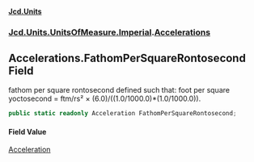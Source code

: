 #### [Jcd.Units](index 'index')
### [Jcd.Units.UnitsOfMeasure.Imperial](Jcd.Units.UnitsOfMeasure.Imperial 'Jcd.Units.UnitsOfMeasure.Imperial').[Accelerations](Accelerations 'Jcd.Units.UnitsOfMeasure.Imperial.Accelerations')

## Accelerations.FathomPerSquareRontosecond Field

fathom per square rontosecond defined such that: foot per square yoctosecond = ftm/rs² ×
(6.0)/((1.0/1000.0)*(1.0/1000.0)).

```csharp
public static readonly Acceleration FathomPerSquareRontosecond;
```

#### Field Value
[Acceleration](Acceleration 'Jcd.Units.UnitTypes.Acceleration')
